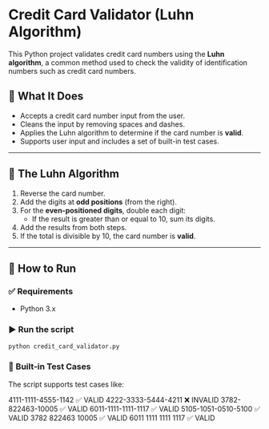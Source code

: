 # Credit Card Validator (Luhn Algorithm)

This Python project validates credit card numbers using the **Luhn algorithm**, a common method used to check the validity of identification numbers such as credit card numbers.

## 🧠 What It Does

- Accepts a credit card number input from the user.
- Cleans the input by removing spaces and dashes.
- Applies the Luhn algorithm to determine if the card number is **valid**.
- Supports user input and includes a set of built-in test cases.

---

## 📜 The Luhn Algorithm

1. Reverse the card number.
2. Add the digits at **odd positions** (from the right).
3. For the **even-positioned digits**, double each digit:
   - If the result is greater than or equal to 10, sum its digits.
4. Add the results from both steps.
5. If the total is divisible by 10, the card number is **valid**.

---

## 🚀 How to Run

### ✅ Requirements

- Python 3.x

### ▶️ Run the script

```bash
python credit_card_validator.py
```

### 🧪 Built-in Test Cases

The script supports test cases like:

4111-1111-4555-1142 ✅ VALID
4222-3333-5444-4211 ❌ INVALID
3782-822463-10005 ✅ VALID
6011-1111-1111-1117 ✅ VALID
5105-1051-0510-5100 ✅ VALID
3782 822463 10005 ✅ VALID
6011 1111 1111 1117 ✅ VALID
